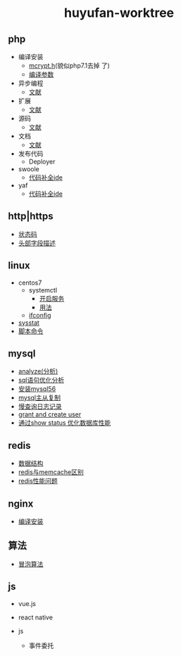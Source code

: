 <h1 align="center">huyufan-worktree</h1>

## php
- 编译安装
	- [mcrypt.h][5](貌似php7.1去掉 了)
	- [编译参数][6]
- 异步编程
	- [文献][7]
- 扩展
	- [文献][8]
- 源码
	- [文献][9]
- 文档
	- [文献][10]
- 发布代码
	- Deployer
- swoole
	- [代码补全ide][16]
- yaf
	- [代码补全ide][17]
## http|https
* [状态码][1]
  <li><a href="https://github.com/huyufan/example-tools/blob/master/https/status.md#http_header_fields">头部字段描述<a></li>

## linux
- centos7
	- systemctl
		+ [开启服务][11]
		+ [用法][12]
	- [ifconfig][13]
- [sysstat][14]
- [脚本命令][15]

## mysql
- [analyze(分析)][19]
- [sql语句优化分析][20]
- [安装mysql56][21]
- [mysql主从复制][22]
- [慢查询日志记录][23]
- [grant and create user][24]
- [通过show status 优化数据库性能][25]
## redis
- [数据结构][2]
- [redis与memcache区别][26]
- [redis性能问题][27]

## nginx
- [编译安装][4]

## 算法
- [冒泡算法][18]
## js
- vue.js

- react native

- js
	+ 事件委托

[1]: https://github.com/huyufan/example-tools/blob/master/https/status.md
[2]: https://github.com/huyufan/example-tools/blob/master/redis/readme.md
[3]: https://github.com/huyufan/example-tools/blob/master/https/status.md
[4]: https://github.com/huyufan/example-tools/blob/master/nginx/nginx%E7%BC%96%E8%AF%91%E5%AE%89%E8%A3%85/nginx%E7%BC%96%E8%AF%91%E5%AE%89%E8%A3%85.txt
[5]: https://github.com/huyufan/example-tools/blob/master/php/php%E7%BC%96%E8%AF%91%E5%AE%89%E8%A3%85/mcrypt.h.txt
[6]: https://github.com/huyufan/example-tools/blob/master/php/php%E7%BC%96%E8%AF%91%E5%AE%89%E8%A3%85/%E7%BC%96%E8%AF%91%E5%AE%89%E8%A3%85.txt
[7]: https://github.com/huyufan/example-tools/blob/master/php/PHP%E5%BC%82%E6%AD%A5%E7%BC%96%E7%A8%8B/PHP%E5%BC%82%E6%AD%A5%E7%BC%96%E7%A8%8B.txt
[8]: https://github.com/huyufan/example-tools/blob/master/php/php%E6%89%A9%E5%B1%95/%E6%96%87%E6%A1%A3.txt
[9]: https://github.com/huyufan/example-tools/blob/master/php/php%E6%BA%90%E7%A0%81/%E6%BA%90%E7%A0%81%E8%A7%A3%E8%AF%BB.txt
[10]: https://github.com/huyufan/example-tools/blob/master/php/php%E8%B5%84%E6%96%99%E6%96%87%E6%A1%A3/PHP%E9%A5%AD%E7%B1%B3%E7%B2%92.txt
[11]: https://github.com/huyufan/example-tools/blob/master/linux/systemctl/systemctl%E5%BC%80%E5%90%AF%E6%9C%8D%E5%8A%A1.txt
[12]: https://github.com/huyufan/example-tools/blob/master/linux/systemctl/systemctl%E7%94%A8%E6%B3%95.txt
[13]: https://github.com/huyufan/example-tools/blob/master/linux/conteosifconfig.txt
[14]: https://github.com/huyufan/example-tools/tree/master/linux/sysstat
[15]: https://github.com/huyufan/example-tools/blob/master/linux/linux.md
[16]: https://github.com/eaglewu/swoole-ide-helper
[17]: https://github.com/xudianyang/yaf.auto.complete
[18]: https://github.com/huyufan/example-tools/blob/master/%E7%AE%97%E6%B3%95/bubble.php
[19]: https://github.com/huyufan/work-docment/blob/master/mysql/analyze.txt
[20]: https://github.com/huyufan/example-tools/blob/master/mysql/%E4%BC%98%E5%8C%96sql%E8%AF%AD%E5%8F%A5.md
[21]: https://github.com/huyufan/work-docment/blob/master/mysql/%E5%AE%89%E8%A3%85mysql56.txt
[22]: https://github.com/huyufan/work-docment/blob/master/mysql/mysql%E4%B8%BB%E4%BB%8E%E5%A4%8D%E5%88%B6.txt
[23]: https://github.com/huyufan/work-docment/blob/master/mysql/mysqlvariables.txt
[24]: https://github.com/huyufan/work-docment/blob/master/mysql/mysql%E6%9D%83%E9%99%90.txt
[25]: https://github.com/huyufan/work-docment/blob/master/mysql/mysql%E7%8A%B6%E6%80%81%E8%AE%B0%E5%BD%95.txt
[26]: http://mp.weixin.qq.com/s?__biz=MzA3MzYwNjQ3NA==&mid=2651296789&idx=1&sn=7e31c22b64dcf0a200e00b3868001621&scene=2&srcid=07040HQDPuAVLZ8m5pRaLujP&from=timeline&isappinstalled=0#wechat_redirect
[27]: http://mp.weixin.qq.com/s/gPPALmLMCSDLxDr2Juy2JA
